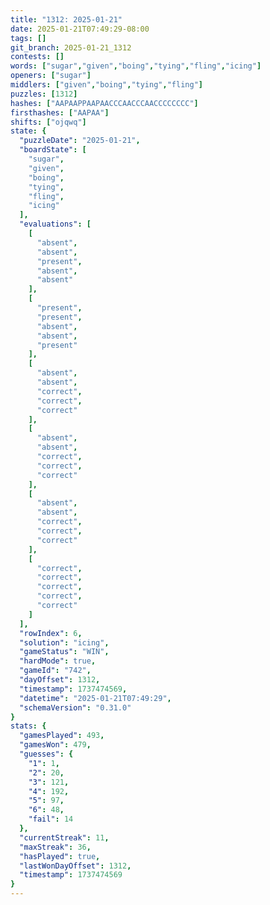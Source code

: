 ```yaml
---
title: "1312: 2025-01-21"
date: 2025-01-21T07:49:29-08:00
tags: []
git_branch: 2025-01-21_1312
contests: []
words: ["sugar","given","boing","tying","fling","icing"]
openers: ["sugar"]
middlers: ["given","boing","tying","fling"]
puzzles: [1312]
hashes: ["AAPAAPPAAPAACCCAACCCAACCCCCCCC"]
firsthashes: ["AAPAA"]
shifts: ["ojqwq"]
state: {
  "puzzleDate": "2025-01-21",
  "boardState": [
    "sugar",
    "given",
    "boing",
    "tying",
    "fling",
    "icing"
  ],
  "evaluations": [
    [
      "absent",
      "absent",
      "present",
      "absent",
      "absent"
    ],
    [
      "present",
      "present",
      "absent",
      "absent",
      "present"
    ],
    [
      "absent",
      "absent",
      "correct",
      "correct",
      "correct"
    ],
    [
      "absent",
      "absent",
      "correct",
      "correct",
      "correct"
    ],
    [
      "absent",
      "absent",
      "correct",
      "correct",
      "correct"
    ],
    [
      "correct",
      "correct",
      "correct",
      "correct",
      "correct"
    ]
  ],
  "rowIndex": 6,
  "solution": "icing",
  "gameStatus": "WIN",
  "hardMode": true,
  "gameId": "742",
  "dayOffset": 1312,
  "timestamp": 1737474569,
  "datetime": "2025-01-21T07:49:29",
  "schemaVersion": "0.31.0"
}
stats: {
  "gamesPlayed": 493,
  "gamesWon": 479,
  "guesses": {
    "1": 1,
    "2": 20,
    "3": 121,
    "4": 192,
    "5": 97,
    "6": 48,
    "fail": 14
  },
  "currentStreak": 11,
  "maxStreak": 36,
  "hasPlayed": true,
  "lastWonDayOffset": 1312,
  "timestamp": 1737474569
}
---
```

<!-- more -->
